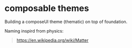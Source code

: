 # composable themes
Building a composeUI theme (thematic) on top of foundation.


Naming inspird from physics:
> https://en.wikipedia.org/wiki/Matter

